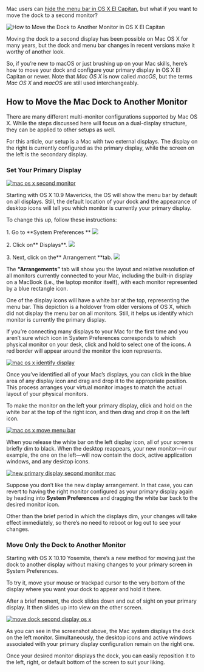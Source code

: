 Mac users can [hide the menu bar in OS X El Capitan](https://www.tekrevue.com/tip/hide-menu-bar-os-x-el-capitan/), but what if you want to move the dock to a second monitor?

![How to Move the Dock to Another Monitor in OS X El Capitan](https://i2.wp.com/www.alphr.com/wp-content/uploads/2020/05/macbook-dual-monitor.jpg?resize=738%252C320&ssl=1)

Moving the dock to a second display has been possible on Mac OS X for many years, but the dock and menu bar changes in recent versions make it worthy of another look.

So, if you’re new to macOS or just brushing up on your Mac skills, here’s how to move your dock and configure your primary display in OS X El Capitan or newer. Note that *Mac OS X* is now called *macOS*, but the terms *Mac OS X* and *macOS* are still used interchangeably.

How to Move the Mac Dock to Another Monitor
-------------------------------------------

There are many different multi-monitor configurations supported by Mac OS X. While the steps discussed here will focus on a dual-display structure, they can be applied to other setups as well.

For this article, our setup is a Mac with two external displays. The display on the right is currently configured as the primary display, while the screen on the left is the secondary display.

### Set Your Primary Display

[![mac os x second monitor](https://i2.wp.com/www.alphr.com/wp-content/uploads/2020/05/second-monitor-mac-osx.jpg?w=690&is-pending-load=1#038;ssl=1)](https://i2.wp.com/www.alphr.com/wp-content/uploads/2020/05/second-monitor-mac-osx.jpg?ssl=1)

Starting with OS X 10.9 Mavericks, the OS will show the menu bar by default on all displays. Still, the default location of your dock and the appearance of desktop icons will tell you which monitor is currently your primary display.

To change this up, follow these instructions:

1\. Go to **System Preferences **
![](https://i1.wp.com/www.alphr.com/wp-content/uploads/2020/08/MacOS-System-Preferences-1.png?resize=507%252C579&is-pending-load=1)

2\. Click on** Displays**.
![](https://i2.wp.com/www.alphr.com/wp-content/uploads/2020/05/MacOS-System-Properties-Display-1b.png?resize=690%252C680&is-pending-load=1)

3\. Next, click on the** Arrangement **tab.
![](https://i2.wp.com/www.alphr.com/wp-content/uploads/2020/05/osx-display-arrangement.jpg?resize=690%252C388&is-pending-load=1)

The **“Arrangements”** tab will show you the layout and relative resolution of all monitors currently connected to your Mac, including the built-in display on a MacBook (i.e., the laptop monitor itself), with each monitor represented by a blue rectangle icon.

One of the display icons will have a white bar at the top, representing the menu bar. This depiction is a holdover from older versions of OS X, which did not display the menu bar on all monitors. Still, it helps us identify which monitor is currently the primary display.

If you’re connecting many displays to your Mac for the first time and you aren’t sure which icon in System Preferences corresponds to which physical monitor on your desk, click and hold to select one of the icons. A red border will appear around the monitor the icon represents.

[![mac os x identify display](https://i1.wp.com/www.alphr.com/wp-content/uploads/2020/05/osx-identify-display.jpg?w=690&is-pending-load=1#038;ssl=1)](https://i1.wp.com/www.alphr.com/wp-content/uploads/2020/05/osx-identify-display.jpg?ssl=1)

Once you’ve identified all of your Mac’s displays, you can click in the blue area of any display icon and drag and drop it to the appropriate position. This process arranges your virtual monitor images to match the actual layout of your physical monitors.

To make the monitor on the left your primary display, click and hold on the white bar at the top of the right icon, and then drag and drop it on the left icon.

[![mac os x move menu bar](https://i1.wp.com/www.alphr.com/wp-content/uploads/2020/05/mac-osx-move-menu-bar.jpg?w=690&is-pending-load=1#038;ssl=1)](https://i1.wp.com/www.alphr.com/wp-content/uploads/2020/05/mac-osx-move-menu-bar.jpg?ssl=1)

When you release the white bar on the left display icon, all of your screens briefly dim to black. When the desktop reappears, your new monitor—in our example, the one on the left—will now contain the dock, active application windows, and any desktop icons.

[![new primary display second monitor mac](https://i0.wp.com/www.alphr.com/wp-content/uploads/2020/05/new-primary-display-mac.jpg?w=690&is-pending-load=1#038;ssl=1)](https://i0.wp.com/www.alphr.com/wp-content/uploads/2020/05/new-primary-display-mac.jpg?ssl=1)

Suppose you don’t like the new display arrangement. In that case, you can revert to having the right monitor configured as your primary display again by heading into **System Preferences** and dragging the white bar back to the desired monitor icon.

Other than the brief period in which the displays dim, your changes will take effect immediately, so there’s no need to reboot or log out to see your changes.

### Move Only the Dock to Another Monitor

Starting with OS X 10.10 Yosemite, there’s a new method for moving just the dock to another display without making changes to your primary screen in System Preferences.

To try it, move your mouse or trackpad cursor to the very bottom of the display where you want your dock to appear and hold it there.

After a brief moment, the dock slides down and out of sight on your primary display. It then slides up into view on the other screen.

[![move dock second display os x](https://i1.wp.com/www.alphr.com/wp-content/uploads/2020/05/mac-dock-second-display.jpg?w=690&is-pending-load=1#038;ssl=1)](https://i1.wp.com/www.alphr.com/wp-content/uploads/2020/05/mac-dock-second-display.jpg?ssl=1)

As you can see in the screenshot above, the Mac system displays the dock on the left monitor. Simultaneously, the desktop icons and active windows associated with your primary display configuration remain on the right one.

Once your desired monitor displays the dock, you can easily reposition it to the left, right, or default bottom of the screen to suit your liking.